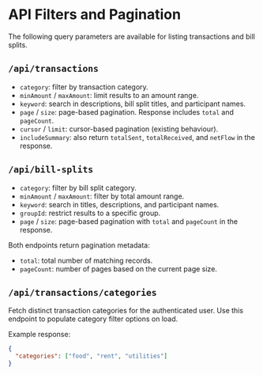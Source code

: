 # API Filters and Pagination

The following query parameters are available for listing transactions and bill splits.

## `/api/transactions`

- `category`: filter by transaction category.
- `minAmount` / `maxAmount`: limit results to an amount range.
- `keyword`: search in descriptions, bill split titles, and participant names.
- `page` / `size`: page-based pagination. Response includes `total` and `pageCount`.
- `cursor` / `limit`: cursor-based pagination (existing behaviour).
- `includeSummary`: also return `totalSent`, `totalReceived`, and `netFlow` in the response.

## `/api/bill-splits`

- `category`: filter by bill split category.
- `minAmount` / `maxAmount`: filter by total amount range.
- `keyword`: search in titles, descriptions, and participant names.
- `groupId`: restrict results to a specific group.
- `page` / `size`: page-based pagination with `total` and `pageCount` in the response.

Both endpoints return pagination metadata:

- `total`: total number of matching records.
- `pageCount`: number of pages based on the current page size.

## `/api/transactions/categories`

Fetch distinct transaction categories for the authenticated user. Use this endpoint to populate category filter options on load.

Example response:

```json
{
  "categories": ["food", "rent", "utilities"]
}
```
